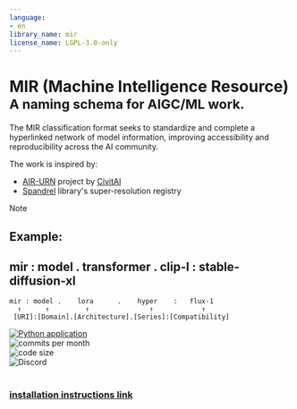 ```yaml
---
language:
- en
library_name: mir
license_name: LGPL-3.0-only
---
```


# MIR (Machine Intelligence Resource)<br><sub>A naming schema for AIGC/ML work.</sub>

The MIR classification format seeks to standardize and complete a hyperlinked network of model information, improving accessibility and reproducibility across the AI community.<br>

The work is inspired by:
- [AIR-URN](https://github.com/civitai/civitai/wiki/AIR-%E2%80%90-Uniform-Resource-Names-for-AI) project by [CivitAI](https://civitai.com/)
- [Spandrel](https://github.com/chaiNNer-org/spandrel/blob/main/libs/spandrel/spandrel/__helpers/registry.py) library's super-resolution registry

> [!NOTE]
> ## Example:
> ## mir : model . transformer . clip-l : stable-diffusion-xl
>
>
> ```
> mir : model .    lora      .    hyper    :   flux-1
>   ↑      ↑         ↑               ↑            ↑
>  [URI]:[Domain].[Architecture].[Series]:[Compatibility]
> ```

[![Python application](https://github.com/darkshapes/MIR/actions/workflows/python-app.yml/badge.svg)](https://github.com/darkshapes/MIR/actions/workflows/python-app.yml)<br>
![commits per month](https://img.shields.io/github/commit-activity/m/darkshapes/MIR?color=indigo)<br>
![code size](https://img.shields.io/github/languages/code-size/darkshapes/MIR?color=navy)<br>
![Discord](https://img.shields.io/discord/1266757128249675867?color=black)<br><br>


### [installation instructions link](https://github.com/darkshapes/sdbx/wiki/Develop)<br>

</div>



